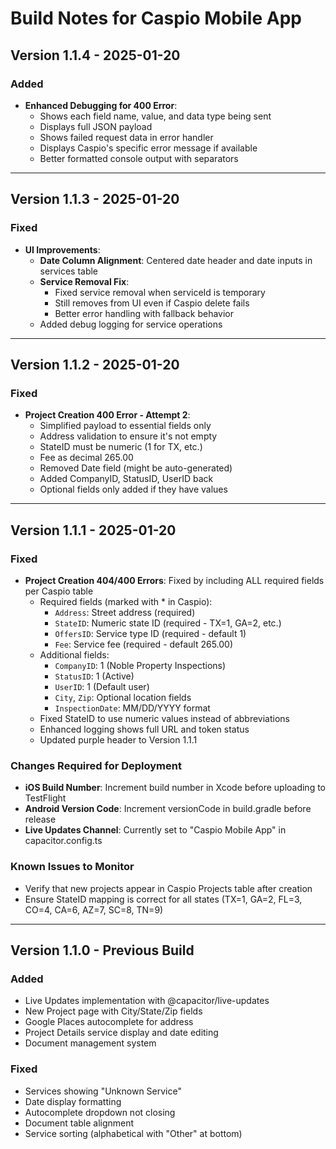 # Build Notes for Caspio Mobile App

## Version 1.1.4 - 2025-01-20
### Added
- **Enhanced Debugging for 400 Error**:
  - Shows each field name, value, and data type being sent
  - Displays full JSON payload
  - Shows failed request data in error handler
  - Displays Caspio's specific error message if available
  - Better formatted console output with separators

---

## Version 1.1.3 - 2025-01-20
### Fixed
- **UI Improvements**:
  - **Date Column Alignment**: Centered date header and date inputs in services table
  - **Service Removal Fix**: 
    - Fixed service removal when serviceId is temporary
    - Still removes from UI even if Caspio delete fails
    - Better error handling with fallback behavior
  - Added debug logging for service operations

---

## Version 1.1.2 - 2025-01-20
### Fixed
- **Project Creation 400 Error - Attempt 2**:
  - Simplified payload to essential fields only
  - Address validation to ensure it's not empty
  - StateID must be numeric (1 for TX, etc.)
  - Fee as decimal 265.00
  - Removed Date field (might be auto-generated)
  - Added CompanyID, StatusID, UserID back
  - Optional fields only added if they have values

---

## Version 1.1.1 - 2025-01-20
### Fixed
- **Project Creation 404/400 Errors**: Fixed by including ALL required fields per Caspio table
  - Required fields (marked with * in Caspio):
    - `Address`: Street address (required)
    - `StateID`: Numeric state ID (required - TX=1, GA=2, etc.)
    - `OffersID`: Service type ID (required - default 1)
    - `Fee`: Service fee (required - default 265.00)
  - Additional fields:
    - `CompanyID`: 1 (Noble Property Inspections)
    - `StatusID`: 1 (Active)
    - `UserID`: 1 (Default user)
    - `City`, `Zip`: Optional location fields
    - `InspectionDate`: MM/DD/YYYY format
  - Fixed StateID to use numeric values instead of abbreviations
  - Enhanced logging shows full URL and token status
  - Updated purple header to Version 1.1.1

### Changes Required for Deployment
- **iOS Build Number**: Increment build number in Xcode before uploading to TestFlight
- **Android Version Code**: Increment versionCode in build.gradle before release
- **Live Updates Channel**: Currently set to "Caspio Mobile App" in capacitor.config.ts

### Known Issues to Monitor
- Verify that new projects appear in Caspio Projects table after creation
- Ensure StateID mapping is correct for all states (TX=1, GA=2, FL=3, CO=4, CA=6, AZ=7, SC=8, TN=9)

---

## Version 1.1.0 - Previous Build
### Added
- Live Updates implementation with @capacitor/live-updates
- New Project page with City/State/Zip fields
- Google Places autocomplete for address
- Project Details service display and date editing
- Document management system

### Fixed
- Services showing "Unknown Service" 
- Date display formatting
- Autocomplete dropdown not closing
- Document table alignment
- Service sorting (alphabetical with "Other" at bottom)